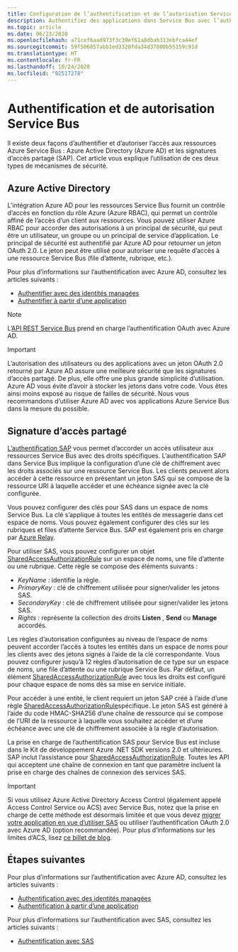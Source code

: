 ```yaml
---
title: Configuration de l’authentification et de l’autorisation Service Bus Azure | Microsoft Docs
description: Authentifiez des applications dans Service Bus avec l’authentification Signature d’accès partagé (SAS).
ms.topic: article
ms.date: 06/23/2020
ms.openlocfilehash: a71cef6aad973f3c39ef61a8dbab313ebfca44ef
ms.sourcegitcommit: 59f506857abb1ed3328fda34d37800b55159c91d
ms.translationtype: HT
ms.contentlocale: fr-FR
ms.lasthandoff: 10/24/2020
ms.locfileid: "92517278"
---
```

# <a name="service-bus-authentication-and-authorization"></a>Authentification et de autorisation Service Bus
Il existe deux façons d’authentifier et d’autoriser l’accès aux ressources Azure Service Bus : Azure Active Directory (Azure AD) et les signatures d’accès partagé (SAP). Cet article vous explique l’utilisation de ces deux types de mécanismes de sécurité. 

## <a name="azure-active-directory"></a>Azure Active Directory
L’intégration Azure AD pour les ressources Service Bus fournit un contrôle d’accès en fonction du rôle Azure (Azure RBAC), qui permet un contrôle affiné de l’accès d’un client aux ressources. Vous pouvez utiliser Azure RBAC pour accorder des autorisations à un principal de sécurité, qui peut être un utilisateur, un groupe ou un principal de service d’application. Le principal de sécurité est authentifié par Azure AD pour retourner un jeton OAuth 2.0. Le jeton peut être utilisé pour autoriser une requête d’accès à une ressource Service Bus (file d’attente, rubrique, etc.).

Pour plus d’informations sur l’authentification avec Azure AD, consultez les articles suivants :

- [Authentifier avec des identités managées](service-bus-managed-service-identity.md)
- [Authentifier à partir d’une application](authenticate-application.md)

> [!NOTE]
> L’[API REST Service Bus](/rest/api/servicebus/) prend en charge l’authentification OAuth avec Azure AD.

> [!IMPORTANT]
> L’autorisation des utilisateurs ou des applications avec un jeton OAuth 2.0 retourné par Azure AD assure une meilleure sécurité que les signatures d’accès partagé. De plus, elle offre une plus grande simplicité d’utilisation. Azure AD vous évite d’avoir à stocker les jetons dans votre code. Vous êtes ainsi moins exposé au risque de failles de sécurité. Nous vous recommandons d’utiliser Azure AD avec vos applications Azure Service Bus dans la mesure du possible. 

## <a name="shared-access-signature"></a>Signature d’accès partagé
[L’authentification SAP](service-bus-sas.md) vous permet d’accorder un accès utilisateur aux ressources Service Bus avec des droits spécifiques. L’authentification SAP dans Service Bus implique la configuration d’une clé de chiffrement avec les droits associés sur une ressource Service Bus. Les clients peuvent alors accéder à cette ressource en présentant un jeton SAS qui se compose de la ressource URI à laquelle accéder et une échéance signée avec la clé configurée.

Vous pouvez configurer des clés pour SAS dans un espace de noms Service Bus. La clé s’applique à toutes les entités de messagerie dans cet espace de noms. Vous pouvez également configurer des clés sur les rubriques et files d’attente Service Bus. SAP est également pris en charge par [Azure Relay](../azure-relay/relay-authentication-and-authorization.md).

Pour utiliser SAS, vous pouvez configurer un objet [SharedAccessAuthorizationRule](/dotnet/api/microsoft.servicebus.messaging.sharedaccessauthorizationrule) sur un espace de noms, une file d’attente ou une rubrique. Cette règle se compose des éléments suivants :

* *KeyName* : identifie la règle.
* *PrimaryKey* : clé de chiffrement utilisée pour signer/valider les jetons SAS.
* *SecondaryKey* : clé de chiffrement utilisée pour signer/valider les jetons SAS.
* *Rights* : représente la collection des droits **Listen** , **Send** ou **Manage** accordés.

Les règles d’autorisation configurées au niveau de l’espace de noms peuvent accorder l’accès à toutes les entités dans un espace de noms pour les clients avec des jetons signés à l’aide de la clé correspondante. Vous pouvez configurer jusqu’à 12 règles d’autorisation de ce type sur un espace de noms, une file d’attente ou une rubrique Service Bus. Par défaut, un élément [SharedAccessAuthorizationRule](/dotnet/api/microsoft.servicebus.messaging.sharedaccessauthorizationrule) avec tous les droits est configuré pour chaque espace de noms dès sa mise en service initiale.

Pour accéder à une entité, le client requiert un jeton SAP créé à l’aide d’une règle [SharedAccessAuthorizationRule](/dotnet/api/microsoft.servicebus.messaging.sharedaccessauthorizationrule)spécifique. Le jeton SAS est généré à l’aide du code HMAC-SHA256 d’une chaîne de ressource qui se compose de l’URI de la ressource à laquelle vous souhaitez accéder et d’une échéance avec une clé de chiffrement associée à la règle d’autorisation.

La prise en charge de l’authentification SAS pour Service Bus est incluse dans le Kit de développement Azure .NET SDK versions 2.0 et ultérieures. SAP inclut l’assistance pour [SharedAccessAuthorizationRule](/dotnet/api/microsoft.servicebus.messaging.sharedaccessauthorizationrule). Toutes les API qui acceptent une chaîne de connexion en tant que paramètre incluent la prise en charge des chaînes de connexion des services SAS.

> [!IMPORTANT]
> Si vous utilisez Azure Active Directory Access Control (également appelé Access Control Service ou ACS) avec Service Bus, notez que la prise en charge de cette méthode est désormais limitée et que vous devez [migrer votre application en vue d’utiliser SAS](service-bus-migrate-acs-sas.md) ou utiliser l’authentification OAuth 2.0 avec Azure AD (option recommandée). Pour plus d’informations sur les limites d’ACS, lisez [ce billet de blog](/archive/blogs/servicebus/upcoming-changes-to-acs-enabled-namespaces).

## <a name="next-steps"></a>Étapes suivantes
Pour plus d’informations sur l’authentification avec Azure AD, consultez les articles suivants :

- [Authentification avec des identités managées](service-bus-managed-service-identity.md)
- [Authentification à partir d’une application](authenticate-application.md)

Pour plus d’informations sur l’authentification avec SAS, consultez les articles suivants :

- [Authentification avec SAS](service-bus-sas.md)